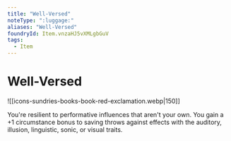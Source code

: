 ```yaml
---
title: "Well-Versed"
noteType: ":luggage:"
aliases: "Well-Versed"
foundryId: Item.vnzaHJ5vXMLgbGuV
tags:
  - Item
---
```


# Well-Versed
![[icons-sundries-books-book-red-exclamation.webp|150]]

You're resilient to performative influences that aren't your own. You gain a +1 circumstance bonus to saving throws against effects with the auditory, illusion, linguistic, sonic, or visual traits.

